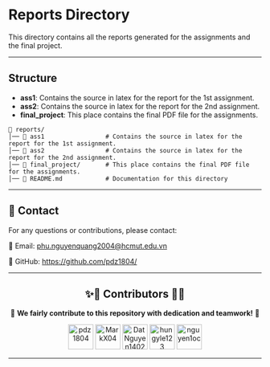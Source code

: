 # Reports Directory

This directory contains all the reports generated for the assignments and the final project.

---

## Structure

*   **ass1**: Contains the source in latex for the report for the 1st assignment. 
*   **ass2**: Contains the source in latex for the report for the 2nd assignment. 
*   **final\_project**: This place contains the final PDF file for the assignments.

```
📂 reports/             
│── 📂 ass1                 # Contains the source in latex for the report for the 1st assignment. 
│── 📂 ass2                 # Contains the source in latex for the report for the 2nd assignment. 
│── 📂 final_project/       # This place contains the final PDF file for the assignments.
│── 📜 README.md            # Documentation for this directory
```

---

## 📧 **Contact**
For any questions or contributions, please contact:

📩 Email: phu.nguyenquang2004@hcmut.edu.vn

🔗 GitHub: https://github.com/pdz1804/

---

<h2 align="center">✨💟 Contributors 💟✨</h2>

<p align="center">
  💖 <strong>We fairly contribute to this repository with dedication and teamwork!</strong> 💖
</p>

<div align="center">
  <a href="https://github.com/pdz1804"><img src="https://avatars.githubusercontent.com/u/123137268?v=4" title="pdz1804" width="50" height="50"></a>
  <a href="https://github.com/MarkX04"><img src="https://avatars.githubusercontent.com/u/105540317?v=4" title="MarkX04" width="50" height="50"></a>
  <a href="https://github.com/DatNguyen1402"><img src="https://avatars.githubusercontent.com/u/137872945?v=4" title="DatNguyen1402" width="50" height="50"></a>
  <a href="https://github.com/hungyle123"><img src="https://avatars.githubusercontent.com/u/138371452?v=4" title="hungyle123" width="50" height="50"></a>
  <a href="https://github.com/nguyen1oc"><img src="https://avatars.githubusercontent.com/u/131537455?v=4" title="nguyen1oc" width="50" height="50"></a>
</div>

--- 